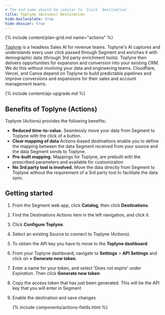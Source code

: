 ```yaml
---
# The end name should be similar to `Slack  Destination`
title: Toplyne (Actions) Destination
hide-boilerplate: true
hide-dossier: true
---
```


<!-- This template is meant for Actions-based destinations that do not have an existing Classic or non-Actions-based version. For Actions Destinations that are a new version of a classic destination, see the doc-template-update.md template. -->

{% include content/plan-grid.md name="actions" %}

[Toplyne](https://www.toplyne.io/) is a headless Sales AI for revenue teams. Toplyne's AI captures and understands every user click passed through Segment and enriches it with demographic data (through 3rd party enrichment tools). Toplyne then delivers opportunities for expansion and conversion into your existing CRM. We do this without involving your data and engineering teams.
Cloudflare, Vercel, and Canva depend on Toplyne to build predictable pipelines and improve conversions and expansions for their sales and account management teams.

<!-- This include describes the requirement of A.js 2.0 or higher for Actions compatibility, and is required if your destination has a web component. -->

{% include content/ajs-upgrade.md %}

<!-- In the section below, explain the value of this actions-based destination. If you don't have a classic version of the destination, remove this section. -->

## Benefits of Toplyne (Actions)

Toplyne (Actions) provides the following benefits:

- **Reduced time-to-value.** Seamlessly move your data from Segment to Toplyne with the click of a button.
- **Clear mapping of data** Actions-based destinations enable you to define the mapping between the data Segment received from your source and the data Segment sends to Toplyne.
- **Pre-built mapping.** Mappings for Toplyne, are prebuilt with the prescribed parameters and available for customization
- **No 3rd party tool is involved.** Move the data directly from Segment to Toplyne without the requirement of a 3rd party tool to facilitate the data sync.
<!-- The section below explains how to enable and configure the destination. Include any configuration steps not captured below. For example, obtaining an API key from your platform and any configuration steps required to connect to the destination. -->

## Getting started

1. From the Segment web app, click **Catalog**, then click **Destinations**.
2. Find the Destinations Actions item in the left navigation, and click it.
3. Click **Configure Toplyne**.
4. Select an existing Source to connect to Toplyne (Actions).
5. To obtain the API key you have to move to the **Toplyne dashboard**
6. From your Toplyne dashboard, navigate to **Settings** > **API Settings** and click on **+ Generate new token**.
7. Enter a name for your token, and select 'Does not expire' under _Expiration_. Then click **Generate new token**
8. Copy the access token that has just been generated. This will be the API key that you will enter in Segment
9. Enable the destination and save changes

   <!-- The line below renders a table of connection settings (if applicable), Pre-built Mappings, and available actions. -->

   {% include components/actions-fields.html %}
   <!--
   Additional ContextInclude additional information that you think will be useful to the user here. For information that is specific to an individual mapping, please add that as a comment so that the Segment docs team can include it in the auto-generated content for that mapping.
   -->
